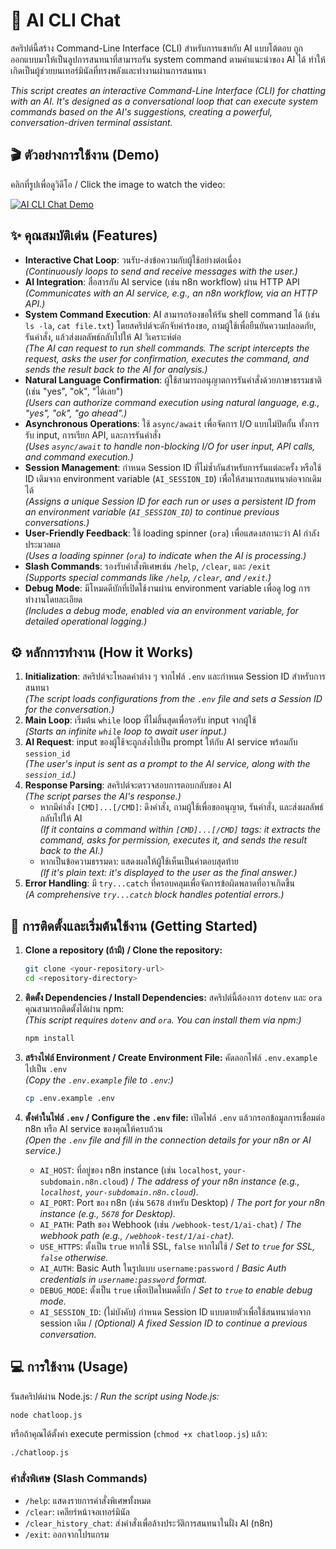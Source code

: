# 🤖 AI CLI Chat

สคริปต์นี้สร้าง Command-Line Interface (CLI) สำหรับการแชทกับ AI แบบโต้ตอบ ถูกออกแบบมาให้เป็นลูปการสนทนาที่สามารถรัน system command ตามคำแนะนำของ AI ได้ ทำให้เกิดเป็นผู้ช่วยบนเทอร์มินัลที่ทรงพลังและทำงานผ่านการสนทนา

*This script creates an interactive Command-Line Interface (CLI) for chatting with an AI. It's designed as a conversational loop that can execute system commands based on the AI's suggestions, creating a powerful, conversation-driven terminal assistant.*

## 🎬 ตัวอย่างการใช้งาน (Demo)

คลิกที่รูปเพื่อดูวิดีโอ / Click the image to watch the video:

[![AI CLI Chat Demo](https://img.youtube.com/vi/GHUQ3Oyn-rM/maxresdefault.jpg)](https://youtu.be/GHUQ3Oyn-rM)

## ✨ คุณสมบัติเด่น (Features)

-   **Interactive Chat Loop**: วนรับ-ส่งข้อความกับผู้ใช้อย่างต่อเนื่อง<br>*(Continuously loops to send and receive messages with the user.)*
-   **AI Integration**: สื่อสารกับ AI service (เช่น n8n workflow) ผ่าน HTTP API<br>*(Communicates with an AI service, e.g., an n8n workflow, via an HTTP API.)*
-   **System Command Execution**: AI สามารถร้องขอให้รัน shell command ได้ (เช่น `ls -la`, `cat file.txt`) โดยสคริปต์จะดักจับคำร้องขอ, ถามผู้ใช้เพื่อยืนยันความปลอดภัย, รันคำสั่ง, แล้วส่งผลลัพธ์กลับไปให้ AI วิเคราะห์ต่อ<br>*(The AI can request to run shell commands. The script intercepts the request, asks the user for confirmation, executes the command, and sends the result back to the AI for analysis.)*
-   **Natural Language Confirmation**: ผู้ใช้สามารถอนุญาตการรันคำสั่งด้วยภาษาธรรมชาติ (เช่น "yes", "ok", "ได้เลย")<br>*(Users can authorize command execution using natural language, e.g., "yes", "ok", "go ahead".)*
-   **Asynchronous Operations**: ใช้ `async/await` เพื่อจัดการ I/O แบบไม่ปิดกั้น ทั้งการรับ input, การเรียก API, และการรันคำสั่ง<br>*(Uses `async/await` to handle non-blocking I/O for user input, API calls, and command execution.)*
-   **Session Management**: กำหนด Session ID ที่ไม่ซ้ำกันสำหรับการรันแต่ละครั้ง หรือใช้ ID เดิมจาก environment variable (`AI_SESSION_ID`) เพื่อให้สามารถสนทนาต่อจากเดิมได้<br>*(Assigns a unique Session ID for each run or uses a persistent ID from an environment variable (`AI_SESSION_ID`) to continue previous conversations.)*
-   **User-Friendly Feedback**: ใช้ loading spinner (`ora`) เพื่อแสดงสถานะว่า AI กำลังประมวลผล<br>*(Uses a loading spinner (`ora`) to indicate when the AI is processing.)*
-   **Slash Commands**: รองรับคำสั่งพิเศษเช่น `/help`, `/clear`, และ `/exit`<br>*(Supports special commands like `/help`, `/clear`, and `/exit`.)*
-   **Debug Mode**: มีโหมดดีบักที่เปิดใช้งานผ่าน environment variable เพื่อดู log การทำงานโดยละเอียด<br>*(Includes a debug mode, enabled via an environment variable, for detailed operational logging.)*

## ⚙️ หลักการทำงาน (How it Works)

1.  **Initialization**: สคริปต์จะโหลดค่าต่าง ๆ จากไฟล์ `.env` และกำหนด Session ID สำหรับการสนทนา<br>*(The script loads configurations from the `.env` file and sets a Session ID for the conversation.)*
2.  **Main Loop**: เริ่มต้น `while` loop ที่ไม่สิ้นสุดเพื่อรอรับ input จากผู้ใช้<br>*(Starts an infinite `while` loop to await user input.)*
3.  **AI Request**: input ของผู้ใช้จะถูกส่งไปเป็น prompt ให้กับ AI service พร้อมกับ `session_id`<br>*(The user's input is sent as a prompt to the AI service, along with the `session_id`.)*
4.  **Response Parsing**: สคริปต์จะตรวจสอบการตอบกลับของ AI<br>*(The script parses the AI's response.)*
    -   หากมีคำสั่ง `[CMD]...[/CMD]`: ดึงคำสั่ง, ถามผู้ใช้เพื่อขออนุญาต, รันคำสั่ง, และส่งผลลัพธ์กลับไปให้ AI<br>*(If it contains a command within `[CMD]...[/CMD]` tags: it extracts the command, asks for permission, executes it, and sends the result back to the AI.)*
    -   หากเป็นข้อความธรรมดา: แสดงผลให้ผู้ใช้เห็นเป็นคำตอบสุดท้าย<br>*(If it's plain text: it's displayed to the user as the final answer.)*
5.  **Error Handling**: มี `try...catch` ที่ครอบคลุมเพื่อจัดการข้อผิดพลาดที่อาจเกิดขึ้น<br>*(A comprehensive `try...catch` block handles potential errors.)*

## 🚀 การติดตั้งและเริ่มต้นใช้งาน (Getting Started)

1.  **Clone a repository (ถ้ามี) / Clone the repository:**
    ```bash
    git clone <your-repository-url>
    cd <repository-directory>
    ```

2.  **ติดตั้ง Dependencies / Install Dependencies:**
    สคริปต์นี้ต้องการ `dotenv` และ `ora` คุณสามารถติดตั้งได้ผ่าน npm:<br>*(This script requires `dotenv` and `ora`. You can install them via npm:)*
    ```bash
    npm install
    ```

3.  **สร้างไฟล์ Environment / Create Environment File:**
    คัดลอกไฟล์ `.env.example` ไปเป็น `.env`<br>*(Copy the `.env.example` file to `.env`:)*
    ```bash
    cp .env.example .env
    ```

4.  **ตั้งค่าในไฟล์ `.env` / Configure the `.env` file:**
    เปิดไฟล์ `.env` แล้วกรอกข้อมูลการเชื่อมต่อ n8n หรือ AI service ของคุณให้ครบถ้วน<br>*(Open the `.env` file and fill in the connection details for your n8n or AI service.)*

    -   `AI_HOST`: ที่อยู่ของ n8n instance (เช่น `localhost`, `your-subdomain.n8n.cloud`) / *The address of your n8n instance (e.g., `localhost`, `your-subdomain.n8n.cloud`).*
    -   `AI_PORT`: Port ของ n8n (เช่น `5678` สำหรับ Desktop) / *The port for your n8n instance (e.g., `5678` for Desktop).*
    -   `AI_PATH`: Path ของ Webhook (เช่น `/webhook-test/1/ai-chat`) / *The webhook path (e.g., `/webhook-test/1/ai-chat`).*
    -   `USE_HTTPS`: ตั้งเป็น `true` หากใช้ SSL, `false` หากไม่ใช้ / *Set to `true` for SSL, `false` otherwise.*
    -   `AI_AUTH`: Basic Auth ในรูปแบบ `username:password` / *Basic Auth credentials in `username:password` format.*
    -   `DEBUG_MODE`: ตั้งเป็น `true` เพื่อเปิดโหมดดีบัก / *Set to `true` to enable debug mode.*
    -   `AI_SESSION_ID`: (ไม่บังคับ) กำหนด Session ID แบบตายตัวเพื่อใช้สนทนาต่อจาก session เดิม / *(Optional) A fixed Session ID to continue a previous conversation.*

## 💻 การใช้งาน (Usage)

รันสคริปต์ผ่าน Node.js: / *Run the script using Node.js:*
```bash
node chatloop.js
```
หรือถ้าคุณได้ตั้งค่า execute permission (`chmod +x chatloop.js`) แล้ว:
```bash
./chatloop.js
```

### คำสั่งพิเศษ (Slash Commands)

-   `/help`: แสดงรายการคำสั่งพิเศษทั้งหมด
-   `/clear`: เคลียร์หน้าจอเทอร์มินัล
-   `/clear_history_chat`: ส่งคำสั่งเพื่อล้างประวัติการสนทนาในฝั่ง AI (n8n)
-   `/exit`: ออกจากโปรแกรม